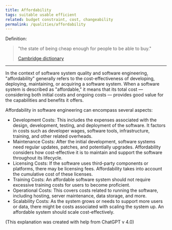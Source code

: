 ```yaml
---
title: Affordability
tags: suitable usable efficient
related: budget constraint, cost, changeability
permalink: /qualities/affordability
---
```


Definition: 

>"the state of being cheap enough for people to be able to buy." 
>
>[Cambridge dictionary](https://dictionary.cambridge.org/dictionary/english/affordability)

<hr class="with-no-margin"/>

In the context of software system quality and software engineering, "affordability" generally refers to the cost-effectiveness of developing, deploying, maintaining, or acquiring a software system. When a software system is described as "affordable," it means that its total cost — considering both initial costs and ongoing costs — provides good value for the capabilities and benefits it offers.

Affordability in software engineering can encompass several aspects:
* Development Costs: This includes the expenses associated with the design, development, testing, and deployment of the software. It factors in costs such as developer wages, software tools, infrastructure, training, and other related overheads.
* Maintenance Costs: After the initial development, software systems need regular updates, patches, and potentially upgrades. Affordability considers how cost-effective it is to maintain and support the software throughout its lifecycle.
* Licensing Costs: If the software uses third-party components or platforms, there may be licensing fees. Affordability takes into account the cumulative cost of these licenses.
* Training Costs: An affordable software system should not require excessive training costs for users to become proficient.
* Operational Costs: This covers costs related to running the software, including hosting, server maintenance, data storage, and more.
* Scalability Costs: As the system grows or needs to support more users or data, there might be costs associated with scaling the system up. An affordable system should scale cost-effectively.

(This explanation was created with help from ChatGPT v 4.0)